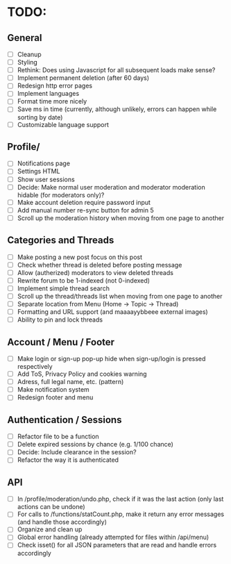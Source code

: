 # TODO:

## General

- [ ] Cleanup
- [ ] Styling
- [ ] Rethink: Does using Javascript for all subsequent loads make sense?
- [ ] Implement permanent deletion (after 60 days)
- [ ] Redesign http error pages
- [ ] Implement languages
- [ ] Format time more nicely
- [ ] Save ms in time (currently, although unlikely, errors can happen while sorting by date)
- [ ] Customizable language support

## Profile/

- [ ] Notifications page
- [ ] Settings HTML
- [ ] Show user sessions
- [ ] Decide: Make normal user moderation and moderator moderation hidable (for moderators only)?
- [ ] Make account deletion require password input
- [ ] Add manual number re-sync button for admin 5
- [ ] Scroll up the moderation history when moving from one page to another

## Categories and Threads

- [ ] Make posting a new post focus on this post
- [ ] Check whether thread is deleted before posting message
- [ ] Allow (autherized) moderators to view deleted threads
- [ ] Rewrite forum to be 1-indexed (not 0-indexed)
- [ ] Implement simple thread search
- [ ] Scroll up the thread/threads list when moving from one page to another
- [ ] Separate location from Menu (Home -> Topic -> Thread)
- [ ] Formatting and URL support (and maaaayybbeee external images)
- [ ] Ability to pin and lock threads

## Account / Menu / Footer

- [ ] Make login or sign-up pop-up hide when sign-up/login is pressed respectively
- [ ] Add ToS, Privacy Policy and cookies warning
- [ ] Adress, full legal name, etc. (pattern)
- [ ] Make notification system
- [ ] Redesign footer and menu

## Authentication / Sessions

- [ ] Refactor file to be a function
- [ ] Delete expired sessions by chance (e.g. 1/100 chance)
- [ ] Decide: Include clearance in the session?
- [ ] Refactor the way it is authenticated

## API

- [ ] In /profile/moderation/undo.php, check if it was the last action (only last actions can be undone)
- [ ] For calls to /functions/statCount.php, make it return any error messages (and handle those accordingly)
- [ ] Organize and clean up
- [ ] Global error handling (already attempted for files within /api/menu)
- [ ] Check isset() for all JSON parameters that are read and handle errors accordingly
